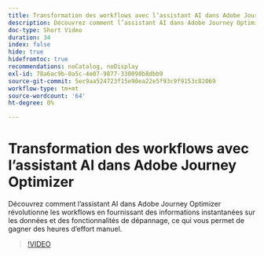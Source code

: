 ```yaml
---
title: Transformation des workflows avec l’assistant AI dans Adobe Journey Optimizer
description: Découvrez comment l’assistant AI dans Adobe Journey Optimizer révolutionne les workflows en fournissant des informations instantanées sur les données et des fonctionnalités de dépannage, ce qui vous permet de gagner des heures d’effort manuel.
doc-type: Short Video
duration: 34
index: false
hide: true
hidefromtoc: true
recommendations: noCatalog, noDisplay
exl-id: 78a6ac9b-0a5c-4e07-9877-330098b8dbb9
source-git-commit: 5ec9aa524723f15e90ea22e5f93c9f9153c82069
workflow-type: tm+mt
source-wordcount: '64'
ht-degree: 0%

---
```


# Transformation des workflows avec l’assistant AI dans Adobe Journey Optimizer

Découvrez comment l’assistant AI dans Adobe Journey Optimizer révolutionne les workflows en fournissant des informations instantanées sur les données et des fonctionnalités de dépannage, ce qui vous permet de gagner des heures d’effort manuel.

<!-- 65_S653_3442539_33_transforming-workflows-with-ai-assistant-in-adobe-journey-optimizer -->
>[!VIDEO](https://video.tv.adobe.com/v/3460433/?learn=on&enablevpops=true&captions=fre_fr)
